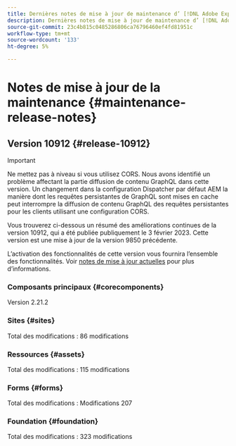 ```yaml
---
title: Dernières notes de mise à jour de maintenance d’ [!DNL Adobe Experience Manager] as a Cloud Service.
description: Dernières notes de mise à jour de maintenance d’ [!DNL Adobe Experience Manager] as a Cloud Service.
source-git-commit: 23c4b815c0485286806ca76796460ef4fd81951c
workflow-type: tm+mt
source-wordcount: '133'
ht-degree: 5%

---
```



# Notes de mise à jour de la maintenance {#maintenance-release-notes}

## Version 10912 {#release-10912}

>[!IMPORTANT]
> Ne mettez pas à niveau si vous utilisez CORS. Nous avons identifié un problème affectant la partie diffusion de contenu GraphQL dans cette version. Un changement dans la configuration Dispatcher par défaut AEM la manière dont les requêtes persistantes de GraphQL sont mises en cache peut interrompre la diffusion de contenu GraphQL des requêtes persistantes pour les clients utilisant une configuration CORS.

Vous trouverez ci-dessous un résumé des améliorations continues de la version 10912, qui a été publiée publiquement le 3 février 2023. Cette version est une mise à jour de la version 9850 précédente.

L’activation des fonctionnalités de cette version vous fournira l’ensemble des fonctionnalités. Voir [notes de mise à jour actuelles](/help/release-notes/release-notes-cloud/release-notes-current.md) pour plus d’informations.

### Composants principaux {#corecomponents}

Version 2.21.2

### Sites {#sites}

Total des modifications : 86 modifications

### Ressources {#assets}

Total des modifications : 115 modifications

### Forms {#forms}

Total des modifications : Modifications 207

### Foundation {#foundation}

Total des modifications : 323 modifications
